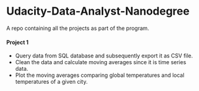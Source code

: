 # Udacity-Data-Analyst-Nanodegree
A repo containing all the projects as part of the program.

#### Project 1  
- Query data from SQL database and subsequently export it as CSV file.
- Clean the data and calculate moving averages since it is time series data.
- Plot the moving averages comparing global temperatures and local temperatures of a given city.
